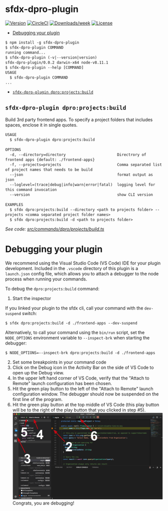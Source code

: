 sfdx-dpro-plugin
================



[![Version](https://img.shields.io/npm/v/sfdx-dpro-plugin.svg)](https://npmjs.org/package/sfdx-dpro-plugin)
[![CircleCI](https://circleci.com/gh/dmitry-prohorov/sfdx-dpro-plugin/tree/master.svg?style=shield)](https://circleci.com/gh/dmitry-prohorov/sfdx-dpro-plugin/tree/master)
[![Downloads/week](https://img.shields.io/npm/dw/sfdx-dpro-plugin.svg)](https://npmjs.org/package/sfdx-dpro-plugin)
[![License](https://img.shields.io/npm/l/sfdx-dpro-plugin.svg)](https://github.com/dmitry-prohorov/sfdx-dpro-plugin/blob/master/package.json)

<!-- toc -->
* [Debugging your plugin](#debugging-your-plugin)
<!-- tocstop -->
<!-- install -->
<!-- usage -->
```sh-session
$ npm install -g sfdx-dpro-plugin
$ sfdx-dpro-plugin COMMAND
running command...
$ sfdx-dpro-plugin (-v|--version|version)
sfdx-dpro-plugin/0.0.2 darwin-x64 node-v8.11.1
$ sfdx-dpro-plugin --help [COMMAND]
USAGE
  $ sfdx-dpro-plugin COMMAND
...
```
<!-- usagestop -->
<!-- commands -->
* [`sfdx-dpro-plugin dpro:projects:build`](#sfdx-dpro-plugin-dproprojectsbuild)

## `sfdx-dpro-plugin dpro:projects:build`

Build 3rd party frontend apps. To specify a project folders that includes spaces, enclose it in single quotes.

```
USAGE
  $ sfdx-dpro-plugin dpro:projects:build

OPTIONS
  -d, --directory=directory                       Directrory of frontend apps {default: ./frontend-apps}
  -f, --projects=projects                         Comma separated list of project names that needs to be build
  --json                                          format output as json
  --loglevel=(trace|debug|info|warn|error|fatal)  logging level for this command invocation
  --version                                       show CLI version

EXAMPLES
  $ sfdx dpro:projects:build --directory <path to projects folder> --projects <comma separated project folder names>
  $ sfdx dpro:projects:build -d <path to projects folder>
```

_See code: [src/commands/dpro/projects/build.ts](https://github.com/dmitry-prohorov/sfdx-dpro-plugin/blob/v0.0.2/src/commands/dpro/projects/build.ts)_
<!-- commandsstop -->
<!-- debugging-your-plugin -->
# Debugging your plugin
We recommend using the Visual Studio Code (VS Code) IDE for your plugin development. Included in the `.vscode` directory of this plugin is a `launch.json` config file, which allows you to attach a debugger to the node process when running your commands.

To debug the `dpro:projects:build` command:
1. Start the inspector

If you linked your plugin to the sfdx cli, call your command with the `dev-suspend` switch:
```sh-session
$ sfdx dpro:projects:build -d ./frontend-apps --dev-suspend
```

Alternatively, to call your command using the `bin/run` script, set the `NODE_OPTIONS` environment variable to `--inspect-brk` when starting the debugger:
```sh-session
$ NODE_OPTIONS=--inspect-brk dpro:projects:build -d ./frontend-apps
```

2. Set some breakpoints in your command code
3. Click on the Debug icon in the Activity Bar on the side of VS Code to open up the Debug view.
4. In the upper left hand corner of VS Code, verify that the "Attach to Remote" launch configuration has been chosen.
5. Hit the green play button to the left of the "Attach to Remote" launch configuration window. The debugger should now be suspended on the first line of the program.
6. Hit the green play button at the top middle of VS Code (this play button will be to the right of the play button that you clicked in step #5).
<br><img src=".images/vscodeScreenshot.png" width="480" height="278"><br>
Congrats, you are debugging!
